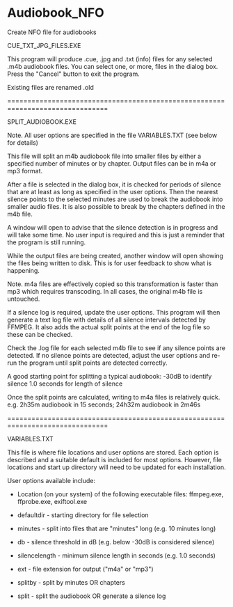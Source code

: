 # Audiobook_NFO
Create NFO file for audiobooks

CUE_TXT_JPG_FILES.EXE

This program will produce .cue, .jpg and .txt (info) files for any selected .m4b audiobook files. You can select one, or more, files in the dialog box. Press the "Cancel" button to exit the program.

Existing files are renamed .old

===============================================================================

SPLIT_AUDIOBOOK.EXE

Note. All user options are specified in the file VARIABLES.TXT (see below for details)

This file will split an m4b audiobook file into smaller files by either a specified number of minutes or by chapter. Output files can be in m4a or mp3 format.

After a file is selected in the dialog box, it is checked for periods of silence that are at least as long as specified in the user options. Then the nearest silence points to the selected minutes are used to break the audiobook into smaller audio files. It is also possible to break by the chapters defined in the m4b file.

A window will open to advise that the silence detection is in progress and will take some time. No user input is required and this is just a reminder that the program is still running.

While the output files are being created, another window will open showing the files being written to disk. This is for user feedback to show what is happening.

Note. m4a files are effectively copied so this transformation is faster than mp3 which requires transcoding. In all cases, the original m4b file is untouched.

If a silence log is required, update the user options. This program will then generate a text log file with details of all silence intervals detected by FFMPEG. It also adds the actual split points at the end of the log file so these can be checked.

Check the <filename>.log file for each selected m4b file to see if any silence points are detected. If no silence points are detected, adjust the user options and re-run the program until split points are detected correctly.

A good starting point for splitting a typical audiobook:
-30dB to identify silence
1.0 seconds for length of silence

Once the split points are calculated, writing to m4a files is relatively quick.
e.g. 2h35m audiobook in 15 seconds; 24h32m audiobook in 2m46s

===============================================================================

VARIABLES.TXT

This file is where file locations and user options are stored. Each option is described and a suitable default is included for most options. However, file locations and start up directory will need to be updated for each installation.

User options available include:

* Location (on your system) of the following executable files:
  ffmpeg.exe, ffprobe.exe, exiftool.exe

* defaultdir - starting directory for file selection
* minutes - split into files that are "minutes" long (e.g. 10 minutes long)
* db - silence threshold in dB (e.g. below -30dB is considered silence)
* silencelength - minimum silence length in seconds (e.g. 1.0 seconds)
* ext - file extension for output ("m4a" or "mp3")
* splitby - split by minutes OR chapters
* split - split the audiobook OR generate a silence log
